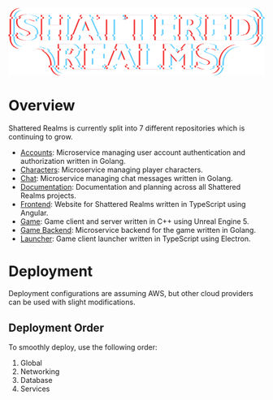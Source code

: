 ![Shattered Realms Logo](assets/images/logo/WhiteLogo.png)
# Overview
Shattered Realms is currently split into 7 different repositories which is continuing to grow.
- [Accounts](https://github.com/ShatteredRealms/Accounts): Microservice managing user account authentication and authorization written in Golang.
- [Characters](https://github.com/ShatteredRealms/Characters): Microservice managing player characters.
- [Chat](https://github.com/ShatteredRealms/Chat): Microservice managing chat messages written in Golang.
- [Documentation](#): Documentation and planning across all Shattered Realms projects.
- [Frontend](https://github.com/ShatteredRealms/Frontend): Website for Shattered Realms written in TypeScript using Angular.
- [Game](https://github.com/ShatteredRealms/ShatteredRealms_Game): Game client and server written in C++ using Unreal Engine 5.
- [Game Backend](https://github.com/ShatteredRealms/GameBackend): Microservice backend for the game written in Golang.
- [Launcher](https://github.com/ShatteredRealms/Launcher): Game client launcher written in TypeScript using Electron.

# Deployment
Deployment configurations are assuming AWS, but other cloud providers can be used with slight modifications.

## Deployment Order
To smoothly deploy, use the following order:
1. Global
2. Networking
3. Database
4. Services